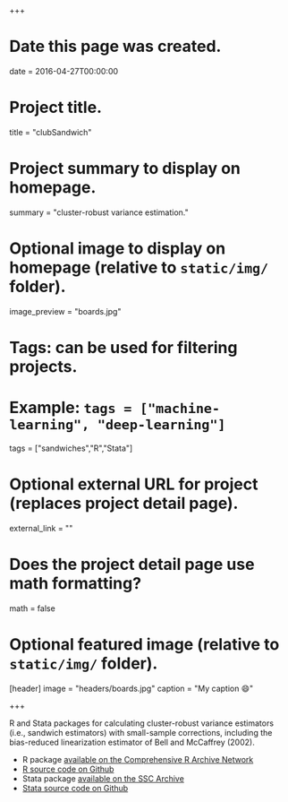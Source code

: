+++
# Date this page was created.
date = 2016-04-27T00:00:00

# Project title.
title = "clubSandwich"

# Project summary to display on homepage.
summary = "cluster-robust variance estimation."

# Optional image to display on homepage (relative to `static/img/` folder).
image_preview = "boards.jpg"

# Tags: can be used for filtering projects.
# Example: `tags = ["machine-learning", "deep-learning"]`
tags = ["sandwiches","R","Stata"]

# Optional external URL for project (replaces project detail page).
external_link = ""

# Does the project detail page use math formatting?
math = false

# Optional featured image (relative to `static/img/` folder).
[header]
image = "headers/boards.jpg"
caption = "My caption :smile:"

+++

R and Stata packages for calculating cluster-robust variance estimators (i.e., sandwich estimators) with small-sample corrections, including the bias-reduced linearization estimator of Bell and McCaffrey (2002). 

- R package [available on the Comprehensive R Archive Network](https://cran.r-project.org/package=clubSandwich)
- [R source code on Github](https://github.com/jepusto/clubSandwich)
- Stata package [available on the SSC Archive](https://ideas.repec.org/c/boc/bocode/s458352.html)
- [Stata source code on Github](https://github.com/jepusto/clubSandwich-Stata)
